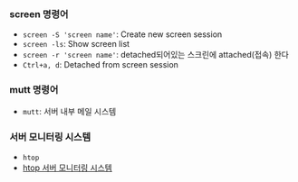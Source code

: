 ### screen 명령어
- `screen -S 'screen name'`: Create new screen session
- `screen -ls`: Show screen list
- `screen -r 'screen name'`: detached되어있는 스크린에 attached(접속) 한다
- `Ctrl+a, d`: Detached from screen session

### mutt 명령어
- `mutt`: 서버 내부 메일 시스템
 
### 서버 모니터링 시스템
- `htop`
- [htop 서버 모니터링 시스템](https://happist.com/557995/%EC%84%9C%EB%B2%84-%EB%AA%A8%EB%8B%88%ED%84%B0%EB%A7%81-%ED%94%84%EB%A1%9C%EA%B7%B8%EB%9E%A8-htop-%EC%82%AC%EC%9A%A9-%EB%B0%A9%EB%B2%95-ubuntu)
